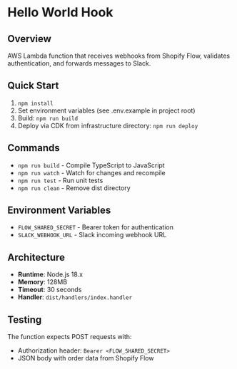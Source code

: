 # Hello World Hook

## Overview

AWS Lambda function that receives webhooks from Shopify Flow, validates authentication, and forwards messages to Slack.

## Quick Start

1. `npm install`
2. Set environment variables (see .env.example in project root)
3. Build: `npm run build`
4. Deploy via CDK from infrastructure directory: `npm run deploy`

## Commands

- `npm run build` - Compile TypeScript to JavaScript
- `npm run watch` - Watch for changes and recompile
- `npm run test` - Run unit tests
- `npm run clean` - Remove dist directory

## Environment Variables

- `FLOW_SHARED_SECRET` - Bearer token for authentication
- `SLACK_WEBHOOK_URL` - Slack incoming webhook URL

## Architecture

- **Runtime**: Node.js 18.x
- **Memory**: 128MB
- **Timeout**: 30 seconds
- **Handler**: `dist/handlers/index.handler`

## Testing

The function expects POST requests with:
- Authorization header: `Bearer <FLOW_SHARED_SECRET>`
- JSON body with order data from Shopify Flow